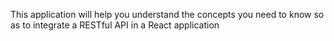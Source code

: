 This application will help you understand the concepts you need to know so as to integrate a RESTful API in a React application
